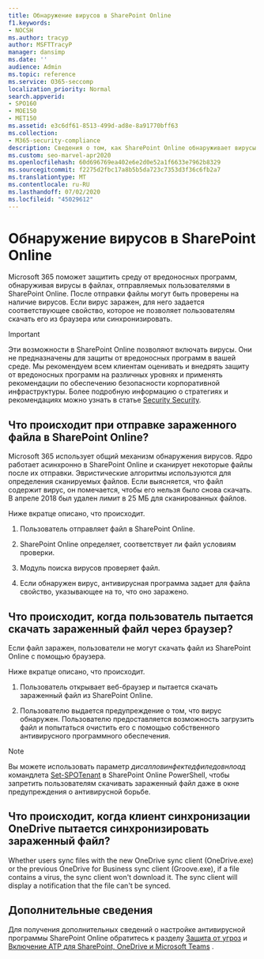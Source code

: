 ```yaml
---
title: Обнаружение вирусов в SharePoint Online
f1.keywords:
- NOCSH
ms.author: tracyp
author: MSFTTracyP
manager: dansimp
ms.date: ''
audience: Admin
ms.topic: reference
ms.service: O365-seccomp
localization_priority: Normal
search.appverid:
- SPO160
- MOE150
- MET150
ms.assetid: e3c6df61-8513-499d-ad8e-8a91770bff63
ms.collection:
- M365-security-compliance
description: Сведения о том, как SharePoint Online обнаруживает вирусы в файлах, отправляемых пользователями, и запрещает пользователям загружать или синхронизировать эти файлы.
ms.custom: seo-marvel-apr2020
ms.openlocfilehash: 60d696769ea402e6e2d0e52a1f6633e7962b8329
ms.sourcegitcommit: f2275d2fbc17a8b5b5da723c7353d3f36c6fb2a7
ms.translationtype: MT
ms.contentlocale: ru-RU
ms.lasthandoff: 07/02/2020
ms.locfileid: "45029612"
---
```

# <a name="virus-detection-in-sharepoint-online"></a>Обнаружение вирусов в SharePoint Online

Microsoft 365 поможет защитить среду от вредоносных программ, обнаруживая вирусы в файлах, отправляемых пользователями в SharePoint Online. После отправки файлы могут быть проверены на наличие вирусов. Если вирус заражен, для него задается соответствующее свойство, которое не позволяет пользователям скачать его из браузера или синхронизировать.

> [!IMPORTANT]
> Эти возможности в SharePoint Online позволяют включать вирусы. Они не предназначены для защиты от вредоносных программ в вашей среде. Мы рекомендуем всем клиентам оценивать и внедрять защиту от вредоносных программ на различных уровнях и применять рекомендации по обеспечению безопасности корпоративной инфраструктуры. Более подробную информацию о стратегиях и рекомендациях можно узнать в статье [Security Security](security-roadmap.md).

## <a name="what-happens-when-an-infected-file-is-uploaded-to-sharepoint-online"></a>Что происходит при отправке зараженного файла в SharePoint Online?

Microsoft 365 использует общий механизм обнаружения вирусов. Ядро работает асинхронно в SharePoint Online и сканирует некоторые файлы после их отправки. Эвристические алгоритмы используются для определения сканируемых файлов. Если выясняется, что файл содержит вирус, он помечается, чтобы его нельзя было снова скачать. В апреле 2018 был удален лимит в 25 МБ для сканированных файлов.

Ниже вкратце описано, что происходит.

1. Пользователь отправляет файл в SharePoint Online.

2. SharePoint Online определяет, соответствует ли файл условиям проверки.

3. Модуль поиска вирусов проверяет файл.

4. Если обнаружен вирус, антивирусная программа задает для файла свойство, указывающее на то, что оно заражено.

## <a name="what-happens-when-a-user-tries-to-download-an-infected-file-by-using-the-browser"></a>Что происходит, когда пользователь пытается скачать зараженный файл через браузер?

Если файл заражен, пользователи не могут скачать файл из SharePoint Online с помощью браузера.

Ниже вкратце описано, что происходит.

1. Пользователь открывает веб-браузер и пытается скачать зараженный файл из SharePoint Online.

2. Пользователю выдается предупреждение о том, что вирус обнаружен. Пользователю предоставляется возможность загрузить файл и попытаться очистить его с помощью собственного антивирусного программного обеспечения.

> [!NOTE]
> Вы можете использовать параметр *дисалловинфектедфиледовнлоад* командлета [Set-SPOTenant](https://docs.microsoft.com/powershell/module/sharepoint-online/Set-SPOTenant) в SharePoint Online PowerShell, чтобы запретить пользователям скачивать зараженный файл даже в окне предупреждения о антивирусной борьбе.

## <a name="what-happens-when-the-onedrive-sync-client-tries-to-sync-an-infected-file"></a>Что происходит, когда клиент синхронизации OneDrive пытается синхронизировать зараженный файл?

Whether users sync files with the new OneDrive sync client (OneDrive.exe) or the previous OneDrive for Business sync client (Groove.exe), if a file contains a virus, the sync client won't download it. The sync client will display a notification that the file can't be synced.

## <a name="more-information"></a>Дополнительные сведения

Для получения дополнительных сведений о настройке антивирусной программы SharePoint Online обратитесь к разделу [Защита от угроз](https://docs.microsoft.com/microsoft-365/security/office-365-security/protect-against-threats?view=o365-worldwide#requirements) и [Включение ATP для SharePoint, OneDrive и Microsoft Teams](https://docs.microsoft.com/microsoft-365/security/office-365-security/turn-on-atp-for-spo-odb-and-teams?view=o365-worldwide) .


